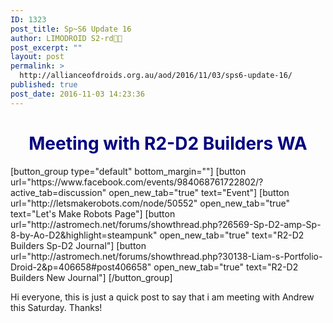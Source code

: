 ```yaml
---
ID: 1323
post_title: Sp~S6 Update 16
author: LIMODROID S2-rd🔭🔬
post_excerpt: ""
layout: post
permalink: >
  http://allianceofdroids.org.au/aod/2016/11/03/sps6-update-16/
published: true
post_date: 2016-11-03 14:23:36
---
```

<h1 style="text-align: center;"><span style="color: #000080;">Meeting with R2-D2 Builders WA</span></h1>
[button_group type="default" bottom_margin=""]
[button url="https://www.facebook.com/events/984068761722802/?active_tab=discussion" open_new_tab="true" text="Event"]
[button url="http://letsmakerobots.com/node/50552" open_new_tab="true" text="Let's Make Robots Page"]
[button url="http://astromech.net/forums/showthread.php?26569-Sp-D2-amp-Sp-8-by-Ao-D2&amp;highlight=steampunk" open_new_tab="true" text="R2-D2 Builders Sp-D2 Journal"]
[button url="http://astromech.net/forums/showthread.php?30138-Liam-s-Portfolio-Droid-2&amp;p=406658#post406658" open_new_tab="true" text="R2-D2 Builders New Journal"]
[/button_group]

Hi everyone, this is just a quick post to say that i am meeting with Andrew this Saturday. Thanks!